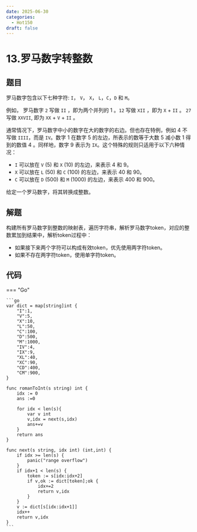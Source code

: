 ```yaml
---
date: 2025-06-30
categories:
  - Hot150
draft: false
---
```


# 13.罗马数字转整数

## 题目

罗马数字包含以下七种字符: `I`， `V`， `X`， `L`，`C`，`D` 和 `M`。

例如， 罗马数字 `2` 写做 `II` ，即为两个并列的 1 。`12` 写做 `XII` ，即为 `X` + `II` 。 `27` 写做 `XXVII`, 即为 `XX` + `V` + `II` 。

通常情况下，罗马数字中小的数字在大的数字的右边。但也存在特例，例如 4 不写做 `IIII`，而是 `IV`。数字 1 在数字 5 的左边，所表示的数等于大数 5 减小数 1 得到的数值 4 。同样地，数字 9 表示为 `IX`。这个特殊的规则只适用于以下六种情况：

- `I` 可以放在 `V` (5) 和 `X` (10) 的左边，来表示 4 和 9。
- `X` 可以放在 `L` (50) 和 `C` (100) 的左边，来表示 40 和 90。 
- `C` 可以放在 `D` (500) 和 `M` (1000) 的左边，来表示 400 和 900。

给定一个罗马数字，将其转换成整数。

<!-- more -->

## 解题
构建所有罗马数字到整数的映射表，遍历字符串，解析罗马数字token，对应的整数累加到结果中，解析token过程中：

- 如果接下来两个字符可以构成有效token，优先使用两字符token。
- 如果不存在两字符token，使用单字符token。


## 代码

=== "Go"

    ```go
    var dict = map[string]int {
        "I":1,
        "V":5,
        "X":10,
        "L":50,
        "C":100,
        "D":500,
        "M":1000,
        "IV":4,
        "IX":9,
        "XL":40,
        "XC":90,
        "CD":400,
        "CM":900,
    }

    func romanToInt(s string) int {
        idx := 0
        ans :=0

        for idx < len(s){
            var v int
            v,idx = next(s,idx)
            ans+=v 
        }
        return ans
    }

    func next(s string, idx int) (int,int) {
        if idx >= len(s) {
            panic("range overflow")
        }
        if idx+1 < len(s) {
            token := s[idx:idx+2]
            if v,ok := dict[token];ok {
                idx+=2
                return v,idx
            }
        }
        v := dict[s[idx:idx+1]]
        idx++
        return v,idx
    }
    ```


